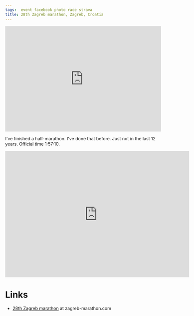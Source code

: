 ```yaml
---
tags:  event facebook photo race strava
title: 28th Zagreb marathon, Zagreb, Croatia
---
```

<iframe src="https://www.facebook.com/plugins/post.php?href=https%3A%2F%2Fwww.facebook.com%2Fzeljko.filipin%2Fposts%2F10157694116932290%3A0&width=500" width="500" height="338" style="border:none;overflow:hidden" scrolling="no" frameborder="0" allowTransparency="true" allow="encrypted-media"></iframe>

I've finished a half-marathon. I've done that before. Just not in the last 12 years. Official time 1:57:10.

<iframe height='405' width='590' frameborder='0' allowtransparency='true' scrolling='no' src='https://www.strava.com/activities/2784902484/embed/9affab91984d5c31260caefd5201368e60ad64ba'></iframe>

# Links

- [28th Zagreb marathon](https://www.zagreb-marathon.com/en/) at zagreb-marathon.com
